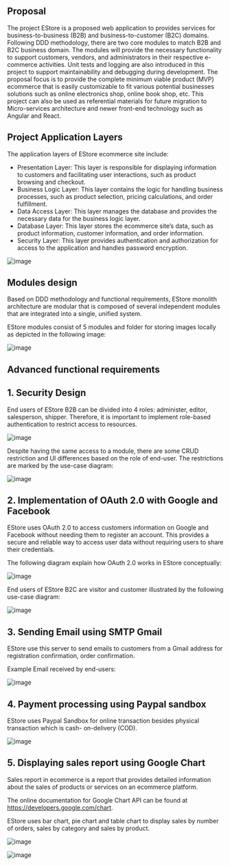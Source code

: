 ## Proposal
The project EStore is a proposed web application to provides services for business-to-business (B2B)
and business-to-customer (B2C) domains. Following DDD methodology, there are two core modules
to match B2B and B2C business domain. The modules will provide the necessary functionality to
support customers, vendors, and administrators in their respective e-commerce activities. Unit tests
and logging are also introduced in this project to support maintainability and debugging during
development.
The proposal focus is to provide the complete minimum viable product (MVP) ecommerce that is
easily customizable to fit various potential businesses solutions such as online electronics shop,
online book shop, etc.
This project can also be used as referential materials for future migration to Micro-services
architecture and newer front-end technology such as Angular and React.

## Project Application Layers

The application layers of EStore ecommerce site include:
+ Presentation Layer: This layer is responsible for displaying information to
customers and facilitating user interactions, such as product browsing and
checkout.
+ Business Logic Layer: This layer contains the logic for handling business
processes, such as product selection, pricing calculations, and order
fulfillment.
+ Data Access Layer: This layer manages the database and provides the
necessary data for the business logic layer.
+ Database Layer: This layer stores the ecommerce site’s data, such as product
information, customer information, and order information.
+ Security Layer: This layer provides authentication and authorization for
access to the application and handles password encryption.

![image](https://github.com/user-attachments/assets/6fbcfeda-6722-4c1f-b588-41a481be5333)

## Modules design 

Based on DDD methodology and functional requirements, EStore monolith architecture are
modular that is composed of several independent modules that are integrated into a single,
unified system.

EStore modules consist of 5 modules and folder for storing images locally as depicted in the
following image:

![image](https://github.com/user-attachments/assets/ffd139b7-4634-4c09-8754-c246b024fd64)

## Advanced functional requirements
## 1. Security Design
End users of EStore B2B can be divided into 4 roles: administer, editor, salesperson, shipper.
Therefore, it is important to implement role-based authentication to restrict access to
resources.

![image](https://github.com/user-attachments/assets/9c0ed92e-c9e1-4b8e-bb2f-b2229173e6c1)


Despite having the same access to a module, there are some CRUD restriction and UI
differences based on the role of end-user. The restrictions are marked by the use-case
diagram:

![image](https://github.com/user-attachments/assets/534c24c4-0f78-4763-bf89-f79e416b20ef)

## 2. Implementation of OAuth 2.0 with Google and Facebook

EStore uses OAuth 2.0 to access customers information on Google and Facebook without
needing them to register an account. This provides a secure and reliable way to access user
data without requiring users to share their credentials.

The following diagram explain how OAuth 2.0 works in EStore conceptually:

![image](https://github.com/user-attachments/assets/cef83866-1624-4d2d-95f8-d49dfb7ce788)

End users of EStore B2C are visitor and customer illustrated by the following use-case
diagram:

![image](https://github.com/user-attachments/assets/8c2648a2-89bf-408b-9c14-023a0d850d69)

## 3. Sending Email using SMTP Gmail
EStore use this server to send emails to customers from a Gmail address for registration
confirmation, order confirmation.

Example Email received by end-users:

![image](https://github.com/user-attachments/assets/70c17f82-1008-4133-a586-5276ad63b14b)




## 4. Payment processing using Paypal sandbox

EStore uses Paypal Sandbox for online transaction besides physical transaction which is cash-
on-delivery (COD).

![image](https://github.com/user-attachments/assets/b3dd8346-08c2-4ccf-ae05-958843cc57b7)


## 5. Displaying sales report using Google Chart
Sales report in ecommerce is a report that provides detailed information about the sales of
products or services on an ecommerce platform. 

The online documentation for Google Chart API can be found at
https://developers.google.com/chart.

EStore uses bar chart, pie chart and table chart to display sales by number of orders, sales by
category and sales by product.

![image](https://github.com/user-attachments/assets/196ebfdc-5db1-4767-913c-4786ddc6418a)

![image](https://github.com/user-attachments/assets/1d2ad57b-572c-431c-a4da-50b54bc8bccd)


